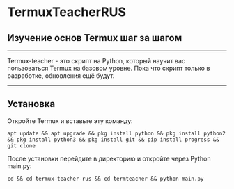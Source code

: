 # TermuxTeacherRUS
## Изучение основ Termux шаг за шагом


------------

Termux-teacher - это скрипт на Python, который  научит вас пользоваться Termux на базовом уровне. Пока что скрипт только в разработке, обновления ещё будут.

------------

## Установка

Откройте Termux и вставьте эту команду:

`apt update && apt upgrade && pkg install python && pkg install python2 && pkg install python3 && pkg install git && pip install progress && git clone `

После установки перейдите в директорию и откройте через Python main.py:

`cd && cd termux-teacher-rus && cd termteacher && python main.py`
